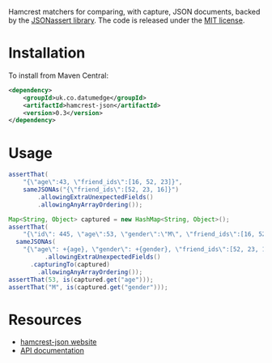 Hamcrest matchers for comparing, with capture, JSON documents, backed by the [JSONassert library](https://github.com/skyscreamer/JSONassert).
The code is released under the [MIT license](http://www.opensource.org/licenses/mit-license.php).

Installation
============

To install from Maven Central:

```xml
<dependency>
	<groupId>uk.co.datumedge</groupId>
	<artifactId>hamcrest-json</artifactId>
	<version>0.3</version>
</dependency>
```

Usage
=====
```java
assertThat(
	"{\"age\":43, \"friend_ids\":[16, 52, 23]}",
	sameJSONAs("{\"friend_ids\":[52, 23, 16]}")
		.allowingExtraUnexpectedFields()
		.allowingAnyArrayOrdering());

Map<String, Object> captured = new HashMap<String, Object>();
assertThat(
    "{\"id\": 445, \"age\":53, \"gender\":\"M\", \"friend_ids\":[16, 52, 23]}",
  sameJSONAs(
    "{\"age\": +{age}, \"gender\": +{gender}, \"friend_ids\":[52, 23, 16]}")
		  .allowingExtraUnexpectedFields()
      .capturingTo(captured)
	  	.allowingAnyArrayOrdering());
assertThat(53, is(captured.get("age")));
assertThat("M", is(captured.get("gender")));
```

Resources
=========
 * [hamcrest-json website](http://datumedge.co.uk/hamcrest-json/)
 * [API documentation](http://datumedge.co.uk/hamcrest-json/apidocs/index.html)